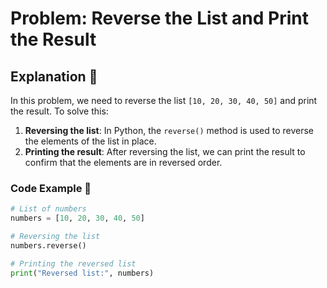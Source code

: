 # Problem: Reverse the List and Print the Result

## **Explanation** 🧠

In this problem, we need to reverse the list `[10, 20, 30, 40, 50]` and print the result. To solve this:

1. **Reversing the list**: In Python, the `reverse()` method is used to reverse the elements of the list in place.
2. **Printing the result**: After reversing the list, we can print the result to confirm that the elements are in reversed order.

### **Code Example** 📜

```python
# List of numbers
numbers = [10, 20, 30, 40, 50]

# Reversing the list
numbers.reverse()

# Printing the reversed list
print("Reversed list:", numbers)
